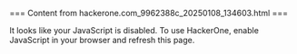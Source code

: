 === Content from hackerone.com_9962388c_20250108_134603.html ===


It looks like your JavaScript is disabled. To use HackerOne, enable JavaScript in your browser and refresh this page.



